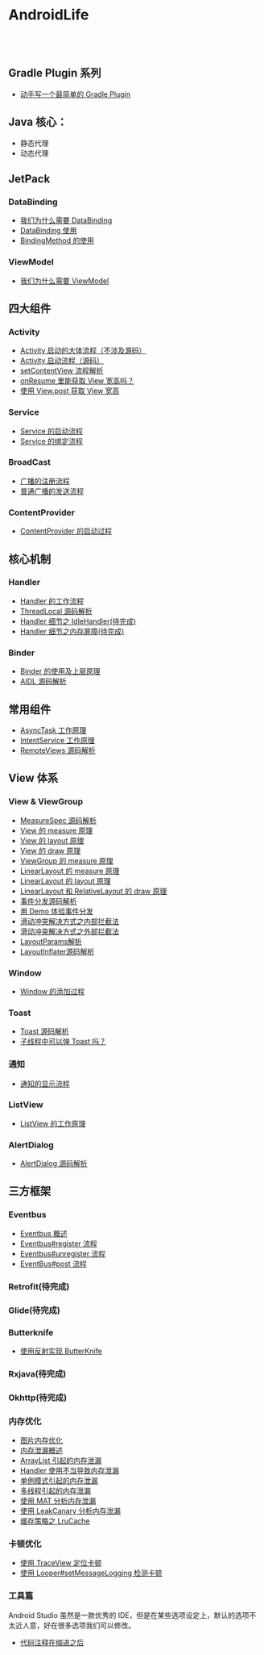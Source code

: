 AndroidLife
==

<br>
<br>

## Gradle Plugin 系列

- [动手写一个最简单的 Gradle Plugin](https://github.com/shadowwingz/AndroidLife/blob/master/gradle%20plugin/%E5%8A%A8%E6%89%8B%E5%86%99%E4%B8%80%E4%B8%AA%E6%9C%80%E7%AE%80%E5%8D%95%E7%9A%84%20Gradle%20Plugin.md)

## Java 核心：

- 静态代理
- 动态代理

## JetPack

### DataBinding

- [我们为什么需要 DataBinding]()
- [DataBinding 使用](https://github.com/shadowwingz/AndroidLife/blob/master/jetpack/databinding/DataBinding%E4%BD%BF%E7%94%A8.md)
- [BindingMethod 的使用](https://github.com/shadowwingz/AndroidLife/blob/master/jetpack/databinding/BingingMethod%20%E7%9A%84%E4%BD%BF%E7%94%A8.md)

### ViewModel

- [我们为什么需要 ViewModel](https://github.com/shadowwingz/AndroidLife/blob/master/jetpack/ViewModel/%E6%88%91%E4%BB%AC%E4%B8%BA%E4%BB%80%E4%B9%88%E9%9C%80%E8%A6%81ViewModel.md)

## 四大组件
### Activity


- [Activity 启动的大体流程（不涉及源码）](https://github.com/shadowwingz/AndroidLife/blob/master/%E5%9B%9B%E5%A4%A7%E7%BB%84%E4%BB%B6/activity/Activity%20%E5%90%AF%E5%8A%A8%E7%9A%84%E5%A4%A7%E4%BD%93%E6%B5%81%E7%A8%8B/Activity%20%E5%90%AF%E5%8A%A8%E7%9A%84%E5%A4%A7%E4%BD%93%E6%B5%81%E7%A8%8B.md)
- [Activity 启动流程（源码）](https://github.com/shadowwingz/AndroidLife/blob/master/%E5%9B%9B%E5%A4%A7%E7%BB%84%E4%BB%B6/activity/Activity%20%E5%90%AF%E5%8A%A8%E6%B5%81%E7%A8%8B/Activity%20%E5%90%AF%E5%8A%A8%E6%B5%81%E7%A8%8B.md)
- [setContentView 流程解析](https://github.com/shadowwingz/AndroidLife/blob/master/%E5%9B%9B%E5%A4%A7%E7%BB%84%E4%BB%B6/activity/setContentView%20%E6%B5%81%E7%A8%8B%E8%A7%A3%E6%9E%90/setContentView%20%E6%B5%81%E7%A8%8B%E8%A7%A3%E6%9E%90.md)
- [onResume 里能获取 View 宽高吗？](https://github.com/shadowwingz/AndroidLife/blob/master/%E5%9B%9B%E5%A4%A7%E7%BB%84%E4%BB%B6/activity/Activity%E7%9F%A5%E8%AF%86%E7%82%B9/onResume%E9%87%8C%E8%83%BD%E8%8E%B7%E5%8F%96View%E5%AE%BD%E9%AB%98%E5%90%97.md)
- [使用 View.post 获取 View 宽高](https://github.com/shadowwingz/AndroidLife/blob/master/%E5%9B%9B%E5%A4%A7%E7%BB%84%E4%BB%B6/activity/Activity%20%E7%9F%A5%E8%AF%86%E7%82%B9/%E4%BD%BF%E7%94%A8%20View.post%20%E8%8E%B7%E5%8F%96%20View%20%E5%AE%BD%E9%AB%98.md)

### Service

- [Service 的启动流程](https://github.com/shadowwingz/AndroidLife/blob/master/%E5%9B%9B%E5%A4%A7%E7%BB%84%E4%BB%B6/service/Service%20%E7%9A%84%E5%90%AF%E5%8A%A8%E6%B5%81%E7%A8%8B/Service%20%E7%9A%84%E5%90%AF%E5%8A%A8%E6%B5%81%E7%A8%8B.md)
- [Service 的绑定流程](https://github.com/shadowwingz/AndroidLife/blob/master/%E5%9B%9B%E5%A4%A7%E7%BB%84%E4%BB%B6/service/Service%20%E7%9A%84%E7%BB%91%E5%AE%9A%E6%B5%81%E7%A8%8B/how_service_bind.md)

### BroadCast

- [广播的注册流程](https://github.com/shadowwingz/AndroidLife/blob/master/%E5%9B%9B%E5%A4%A7%E7%BB%84%E4%BB%B6/broadcast/%E5%B9%BF%E6%92%AD%E7%9A%84%E6%B3%A8%E5%86%8C%E6%B5%81%E7%A8%8B/%E5%B9%BF%E6%92%AD%E7%9A%84%E6%B3%A8%E5%86%8C%E6%B5%81%E7%A8%8B.md)
- [普通广播的发送流程](https://github.com/shadowwingz/AndroidLife/blob/master/%E5%9B%9B%E5%A4%A7%E7%BB%84%E4%BB%B6/broadcast/%E6%99%AE%E9%80%9A%E5%B9%BF%E6%92%AD%E7%9A%84%E5%8F%91%E9%80%81%E6%B5%81%E7%A8%8B/%E6%99%AE%E9%80%9A%E5%B9%BF%E6%92%AD%E7%9A%84%E5%8F%91%E9%80%81%E6%B5%81%E7%A8%8B.md)

### ContentProvider

- [ContentProvider 的启动过程](https://github.com/shadowwingz/AndroidLife/blob/master/%E5%9B%9B%E5%A4%A7%E7%BB%84%E4%BB%B6/ContentProvider/ContentProvider%20%E7%9A%84%E5%90%AF%E5%8A%A8%E8%BF%87%E7%A8%8B.md)

## 核心机制

### Handler

- [Handler 的工作流程](https://github.com/shadowwingz/AndroidLife/blob/master/%E6%A0%B8%E5%BF%83%E6%9C%BA%E5%88%B6/handler/Handler%20%E7%9A%84%E5%B7%A5%E4%BD%9C%E6%B5%81%E7%A8%8B.md)
- [ThreadLocal 源码解析](https://github.com/shadowwingz/AndroidLife/blob/master/%E6%A0%B8%E5%BF%83%E6%9C%BA%E5%88%B6/handler/ThreadLocal%20%E6%BA%90%E7%A0%81%E8%A7%A3%E6%9E%90.md)
- [Handler 细节之 IdleHandler(待完成)]()
- [Handler 细节之内存屏障(待完成)]()

### Binder

- [Binder 的使用及上层原理](https://github.com/shadowwingz/AndroidLife/blob/master/%E6%A0%B8%E5%BF%83%E6%9C%BA%E5%88%B6/binder/Binder%20%E7%9A%84%E4%BD%BF%E7%94%A8%E5%8F%8A%E4%B8%8A%E5%B1%82%E5%8E%9F%E7%90%86/Binder%20%E7%9A%84%E4%BD%BF%E7%94%A8%E5%8F%8A%E4%B8%8A%E5%B1%82%E5%8E%9F%E7%90%86.md)
- [AIDL 源码解析](https://github.com/shadowwingz/AndroidLife/blob/master/%E6%A0%B8%E5%BF%83%E6%9C%BA%E5%88%B6/binder/AIDL%20%E6%BA%90%E7%A0%81%E8%A7%A3%E6%9E%90.md)

## 常用组件

- [AsyncTask 工作原理](https://github.com/shadowwingz/AndroidLife/blob/master/%E5%B8%B8%E7%94%A8%E7%BB%84%E4%BB%B6/asynctask/AsyncTask%20%E5%B7%A5%E4%BD%9C%E5%8E%9F%E7%90%86.md)
- [IntentService 工作原理](https://github.com/shadowwingz/AndroidLife/blob/master/%E5%B8%B8%E7%94%A8%E7%BB%84%E4%BB%B6/intentservice/IntentService%20%E5%B7%A5%E4%BD%9C%E5%8E%9F%E7%90%86.md)
- [RemoteViews 源码解析](https://github.com/shadowwingz/AndroidLife/blob/master/%E5%B8%B8%E7%94%A8%E7%BB%84%E4%BB%B6/RemoteViews/RemoteViews%20%E6%BA%90%E7%A0%81%E8%A7%A3%E6%9E%90.md)

## View 体系

### View & ViewGroup

- [MeasureSpec 源码解析](https://github.com/shadowwingz/AndroidLife/blob/master/ui/view/MeasureSpec%20%E6%BA%90%E7%A0%81%E8%A7%A3%E6%9E%90.md)
- [View 的 measure 原理](https://github.com/shadowwingz/AndroidLife/blob/master/ui/view/View%20%E7%9A%84%20measure%20%E5%8E%9F%E7%90%86.md)
- [View 的 layout 原理](https://github.com/shadowwingz/AndroidLife/blob/master/ui/view/View%20%E7%9A%84%20layout%20%E5%8E%9F%E7%90%86.md)
- [View 的 draw 原理](https://github.com/shadowwingz/AndroidLife/blob/master/ui/view/View%20%E7%9A%84%20draw%20%E5%8E%9F%E7%90%86.md)
- [ViewGroup 的 measure 原理](https://github.com/shadowwingz/AndroidLife/blob/master/ui/view/ViewGroup%20%E7%9A%84%20measure%20%E5%8E%9F%E7%90%86.md)
- [LinearLayout 的 measure 原理](https://github.com/shadowwingz/AndroidLife/blob/master/ui/view/LinearLayout%20%E7%9A%84%20measure%20%E5%8E%9F%E7%90%86.md)
- [LinearLayout 的 layout 原理](https://github.com/shadowwingz/AndroidLife/blob/master/ui/view/LinearLayout%20%E7%9A%84%20layout%20%E5%8E%9F%E7%90%86.md)
- [LinearLayout 和 RelativeLayout 的 draw 原理](https://github.com/shadowwingz/AndroidLife/blob/master/ui/view/LinearLayout%20%E5%92%8C%20RelativeLayout%20%E7%9A%84%20draw%20%E5%8E%9F%E7%90%86.md)
- [事件分发源码解析](https://github.com/shadowwingz/AndroidLife/blob/master/ui/view/%E4%BA%8B%E4%BB%B6%E5%88%86%E5%8F%91%E6%BA%90%E7%A0%81%E8%A7%A3%E6%9E%90.md)
- [用 Demo 体验事件分发](https://github.com/shadowwingz/AndroidLife/blob/master/ui/view/%E7%94%A8%20Demo%20%E4%BD%93%E9%AA%8C%E4%BA%8B%E4%BB%B6%E5%88%86%E5%8F%91/%E7%94%A8%20Demo%20%E4%BD%93%E9%AA%8C%E4%BA%8B%E4%BB%B6%E5%88%86%E5%8F%91.md)
- [滑动冲突解决方式之内部拦截法](https://github.com/shadowwingz/AndroidLife/blob/master/ui/view/%E6%BB%91%E5%8A%A8%E5%86%B2%E7%AA%81/%E6%BB%91%E5%8A%A8%E5%86%B2%E7%AA%81%E8%A7%A3%E5%86%B3%E6%96%B9%E5%BC%8F%E4%B9%8B%E5%86%85%E9%83%A8%E6%8B%A6%E6%88%AA%E6%B3%95.md)
- [滑动冲突解决方式之外部拦截法](https://github.com/shadowwingz/AndroidLife/blob/master/ui/view/%E6%BB%91%E5%8A%A8%E5%86%B2%E7%AA%81/%E6%BB%91%E5%8A%A8%E5%86%B2%E7%AA%81%E8%A7%A3%E5%86%B3%E6%96%B9%E5%BC%8F%E4%B9%8B%E5%A4%96%E9%83%A8%E6%8B%A6%E6%88%AA%E6%B3%95.md)
- [LayoutParams解析](https://github.com/shadowwingz/AndroidLife/blob/master/ui/view/LayoutParams%E8%A7%A3%E6%9E%90/LayoutParams%E8%A7%A3%E6%9E%90.md)
- [LayoutInflater源码解析](https://github.com/shadowwingz/AndroidLife/blob/master/ui/view/LayoutInflater%E6%BA%90%E7%A0%81%E8%A7%A3%E6%9E%90/LayoutInflater%20%E6%BA%90%E7%A0%81%E8%A7%A3%E6%9E%90.md)

### Window

- [Window 的添加过程](https://github.com/shadowwingz/AndroidLife/blob/master/ui/window/Window%20%E7%9A%84%E6%B7%BB%E5%8A%A0%E8%BF%87%E7%A8%8B.md)

### Toast

- [Toast 源码解析](https://github.com/shadowwingz/AndroidLife/blob/master/ui/toast/toast.md)
- [子线程中可以弹 Toast 吗？](https://github.com/shadowwingz/AndroidLife/blob/master/ui/toast/%E5%AD%90%E7%BA%BF%E7%A8%8B%E5%8F%AF%E4%BB%A5%E5%BC%B9%20Toast%20%E5%90%97.md)

### 通知

- [通知的显示流程](https://github.com/shadowwingz/AndroidLife/blob/master/ui/%E9%80%9A%E7%9F%A5/%E9%80%9A%E7%9F%A5%E7%9A%84%E6%98%BE%E7%A4%BA%E6%B5%81%E7%A8%8B/%E9%80%9A%E7%9F%A5%E7%9A%84%E6%98%BE%E7%A4%BA%E6%B5%81%E7%A8%8B.md)

### ListView

- [ListView 的工作原理](待完成)

### AlertDialog

- [AlertDialog 源码解析](https://github.com/shadowwingz/AndroidLife/blob/master/ui/AlertDialog/AlertDialog%20%E6%BA%90%E7%A0%81%E8%A7%A3%E6%9E%90.md)

## 三方框架

### Eventbus

- [Eventbus 概述](https://github.com/shadowwingz/AndroidLife/blob/master/%E4%B8%89%E6%96%B9%E6%A1%86%E6%9E%B6/eventbus/Eventbus%20%E6%A6%82%E8%BF%B0.md)
- [Eventbus#register 流程](https://github.com/shadowwingz/AndroidLife/blob/master/%E4%B8%89%E6%96%B9%E6%A1%86%E6%9E%B6/eventbus/Eventbus%23register%20%E6%B5%81%E7%A8%8B.md)
- [Eventbus#unregister 流程](https://github.com/shadowwingz/AndroidLife/blob/master/%E4%B8%89%E6%96%B9%E6%A1%86%E6%9E%B6/eventbus/Eventbus%23unregister%20%E6%B5%81%E7%A8%8B.md)
- [EventBus#post 流程](https://github.com/shadowwingz/AndroidLife/blob/master/%E4%B8%89%E6%96%B9%E6%A1%86%E6%9E%B6/eventbus/EventBus%23post%20%E6%B5%81%E7%A8%8B.md)

### Retrofit(待完成)

### Glide(待完成)

### Butterknife

- [使用反射实现 ButterKnife](https://github.com/shadowwingz/AndroidLife/blob/master/%E4%B8%89%E6%96%B9%E6%A1%86%E6%9E%B6/butterknife/%E4%BD%BF%E7%94%A8%E5%8F%8D%E5%B0%84%E5%AE%9E%E7%8E%B0%20ButterKnife.md)

### Rxjava(待完成)

### Okhttp(待完成)

### 内存优化

- [图片内存优化](https://github.com/shadowwingz/AndroidLife/blob/master/%E6%80%A7%E8%83%BD%E4%BC%98%E5%8C%96/%E5%86%85%E5%AD%98%E4%BC%98%E5%8C%96/%E5%9B%BE%E7%89%87%E5%86%85%E5%AD%98%E4%BC%98%E5%8C%96/%E5%9B%BE%E7%89%87%E5%86%85%E5%AD%98%E4%BC%98%E5%8C%96.md)
- [内存泄漏概述](https://github.com/shadowwingz/AndroidLife/blob/master/%E6%80%A7%E8%83%BD%E4%BC%98%E5%8C%96/%E5%86%85%E5%AD%98%E4%BC%98%E5%8C%96/%E5%86%85%E5%AD%98%E6%B3%84%E6%BC%8F/%E5%86%85%E5%AD%98%E6%B3%84%E6%BC%8F%E6%A6%82%E8%BF%B0/%E5%86%85%E5%AD%98%E6%B3%84%E6%BC%8F%E6%A6%82%E8%BF%B0.md)
- [ArrayList 引起的内存泄漏](https://github.com/shadowwingz/AndroidLife/blob/master/%E6%80%A7%E8%83%BD%E4%BC%98%E5%8C%96/%E5%86%85%E5%AD%98%E4%BC%98%E5%8C%96/%E5%86%85%E5%AD%98%E6%B3%84%E6%BC%8F/ArrayList%20%E5%BC%95%E5%8F%91%E7%9A%84%E5%86%85%E5%AD%98%E6%B3%84%E6%BC%8F/ArrayList%20%E5%BC%95%E5%8F%91%E7%9A%84%E5%86%85%E5%AD%98%E6%B3%84%E6%BC%8F.md)
- [Handler 使用不当导致内存泄漏](https://github.com/shadowwingz/AndroidLife/blob/master/%E6%80%A7%E8%83%BD%E4%BC%98%E5%8C%96/%E5%86%85%E5%AD%98%E4%BC%98%E5%8C%96/%E5%86%85%E5%AD%98%E6%B3%84%E6%BC%8F/Hanlder%20%E4%BD%BF%E7%94%A8%E4%B8%8D%E5%BD%93%E5%AF%BC%E8%87%B4%E5%86%85%E5%AD%98%E6%B3%84%E6%BC%8F/Hanlder%20%E4%BD%BF%E7%94%A8%E4%B8%8D%E5%BD%93%E5%AF%BC%E8%87%B4%E5%86%85%E5%AD%98%E6%B3%84%E6%BC%8F.md)
- [单例模式引起的内存泄漏](https://github.com/shadowwingz/AndroidLife/blob/master/%E6%80%A7%E8%83%BD%E4%BC%98%E5%8C%96/%E5%86%85%E5%AD%98%E4%BC%98%E5%8C%96/%E5%86%85%E5%AD%98%E6%B3%84%E6%BC%8F/%E5%8D%95%E4%BE%8B%E6%A8%A1%E5%BC%8F%E5%BC%95%E8%B5%B7%E7%9A%84%E5%86%85%E5%AD%98%E6%B3%84%E6%BC%8F/%E5%8D%95%E4%BE%8B%E6%A8%A1%E5%BC%8F%E5%BC%95%E8%B5%B7%E7%9A%84%E5%86%85%E5%AD%98%E6%B3%84%E6%BC%8F.md)
- [多线程引起的内存泄漏](https://github.com/shadowwingz/AndroidLife/blob/master/%E6%80%A7%E8%83%BD%E4%BC%98%E5%8C%96/%E5%86%85%E5%AD%98%E4%BC%98%E5%8C%96/%E5%86%85%E5%AD%98%E6%B3%84%E6%BC%8F/%E5%8D%95%E4%BE%8B%E6%A8%A1%E5%BC%8F%E5%BC%95%E8%B5%B7%E7%9A%84%E5%86%85%E5%AD%98%E6%B3%84%E6%BC%8F/%E5%8D%95%E4%BE%8B%E6%A8%A1%E5%BC%8F%E5%BC%95%E8%B5%B7%E7%9A%84%E5%86%85%E5%AD%98%E6%B3%84%E6%BC%8F.md)
- [使用 MAT 分析内存泄漏](https://github.com/shadowwingz/AndroidLife/blob/master/%E6%80%A7%E8%83%BD%E4%BC%98%E5%8C%96/%E5%86%85%E5%AD%98%E4%BC%98%E5%8C%96/%E5%86%85%E5%AD%98%E6%B3%84%E6%BC%8F/%E4%BD%BF%E7%94%A8%20MAT%20%E5%88%86%E6%9E%90%E5%86%85%E5%AD%98%E6%B3%84%E6%BC%8F%20/%E4%BD%BF%E7%94%A8%20MAT%20%E5%88%86%E6%9E%90%E5%86%85%E5%AD%98%E6%B3%84%E6%BC%8F%20.md)
- [使用 LeakCanary 分析内存泄漏](https://github.com/shadowwingz/AndroidLife/blob/master/%E6%80%A7%E8%83%BD%E4%BC%98%E5%8C%96/%E5%86%85%E5%AD%98%E4%BC%98%E5%8C%96/%E5%86%85%E5%AD%98%E6%B3%84%E6%BC%8F/%E4%BD%BF%E7%94%A8%20LeakCanary%20%E5%88%86%E6%9E%90%E5%86%85%E5%AD%98%E6%B3%84%E6%BC%8F/%E4%BD%BF%E7%94%A8%20LeakCanary%20%E5%88%86%E6%9E%90%E5%86%85%E5%AD%98%E6%B3%84%E6%BC%8F.md)
- [缓存策略之 LruCache](https://github.com/shadowwingz/AndroidLife/blob/master/%E6%80%A7%E8%83%BD%E4%BC%98%E5%8C%96/%E5%86%85%E5%AD%98%E4%BC%98%E5%8C%96/%E7%BC%93%E5%AD%98%E7%AD%96%E7%95%A5/LruCache.md)

### 卡顿优化

- [使用 TraceView 定位卡顿](https://github.com/shadowwingz/AndroidLife/blob/master/%E6%80%A7%E8%83%BD%E4%BC%98%E5%8C%96/%E5%8D%A1%E9%A1%BF%E4%BC%98%E5%8C%96/%E4%BD%BF%E7%94%A8%20TraceView%20%E5%AE%9A%E4%BD%8D%E5%8D%A1%E9%A1%BF/%E4%BD%BF%E7%94%A8%20TraceView%20%E5%AE%9A%E4%BD%8D%E5%8D%A1%E9%A1%BF.md)
- [使用 Looper#setMessageLogging 检测卡顿](https://github.com/shadowwingz/AndroidLife/blob/master/%E6%80%A7%E8%83%BD%E4%BC%98%E5%8C%96/%E5%8D%A1%E9%A1%BF%E4%BC%98%E5%8C%96/%E4%BD%BF%E7%94%A8%20Looper%23setMessageLogging%20%E6%A3%80%E6%B5%8B%E5%8D%A1%E9%A1%BF/%E4%BD%BF%E7%94%A8%20Looper%23setMessageLogging%20%E6%A3%80%E6%B5%8B%E5%8D%A1%E9%A1%BF.md)

### 工具篇

Android Studio 虽然是一款优秀的 IDE，但是在某些选项设定上，默认的选项不太近人意，好在很多选项我们可以修改。

- [代码注释在缩进之后](https://github.com/shadowwingz/AndroidLife/blob/master/%E5%85%B6%E4%BB%96/Android%20Studio%20%E9%85%8D%E7%BD%AE/%E4%BB%A3%E7%A0%81%E6%B3%A8%E9%87%8A.md)

<br>
<br>